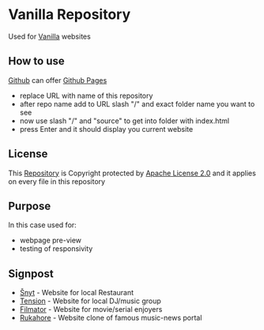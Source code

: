 # Vanilla Repository

<!-- 

Document created using [Markdown](https://www.markdownguide.org/getting-started/)
- learn basic functions: https://docs.github.com/en/github/writing-on-github/getting-started-with-writing-and-formatting-on-github/basic-writing-and-formatting-syntax
 
-->

Used for [Vanilla](https://stackoverflow.com/questions/20836115/what-does-vanilla-mean) websites

## How to use

[Github](https://github.com/) can offer [Github Pages](https://pages.github.com/)

- replace URL with name of this repository
- after repo name add to URL slash "/" and exact folder name you want to see
- now use slash "/" and "source" to get into folder with index.html
- press Enter and it should display you current website

## License

This [Repository](https://docs.github.com/en/get-started/quickstart/create-a-repo) is Copyright protected by [Apache License 2.0](https://www.apache.org/licenses/LICENSE-2.0) and it applies on every file in this repository

## Purpose

In this case used for:
- webpage pre-view
- testing of responsivity

## Signpost

- [Šnyt](https://filipmachala88.github.io/Snyt/) - Website for local Restaurant
- [Tension](https://filipmachala88.github.io/Tension/source/) - Website for local DJ/music group
- [Filmator](https://filipmachala88.github.io/Filmator/) - Website for movie/serial enjoyers
- [Rukahore](https://filipmachala88.github.io/news.rukahore.sk/) - Website clone of famous music-news portal


